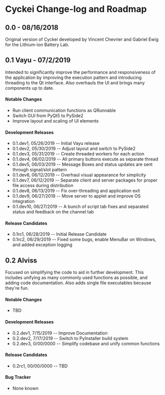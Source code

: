 # Cyckei Change-log and Roadmap

## 0.0 - 08/16/2018
Original version of Cyckei developed by Vincent Chevrier and Gabriel Ewig for the Lithium-ion Battery Lab.

## 0.1 Vayu - 07/2/2019
Intended to significantly improve the performance and responsiveness of the application by improving the execution pattern and introducing threading to the Qt interface. Also overhauls the UI and brings many components up to date.

#### Notable Changes
*   Run client communication functions as QRunnable
*   Switch GUI from PyQt5 to PySide2
*   Improve layout and scaling of UI elements

#### Development Releases
*   0.1.dev1, 05/26/2019 -- Initial Vayu release
*   0.1.dev2, 05/30/2019 -- Adjust layout and switch to PySide2
*   0.1.dev3, 05/31/2019 -- Create threaded workers for each action
*   0.1.dev4, 06/02/2019 -- All primary buttons execute as separate thread
*   0.1.dev5, 06/03/2019 -- Message Boxes and status updates are sent through signal/slot pattern
*   0.1.dev6, 06/12/2019 -- Overhaul visual appearance for simplicity
*   0.1.dev7, 06/12/2019 -- Separate client and server packages for proper file access during distribution
*   0.1.dev8, 06/13/2019 -- Fix over-threading and application exit
*   0.1.dev9, 06/27/2019 -- Move server to applet and improve OS integration
*   0.1.dev10, 06/27/2019 -- A bunch of script tab fixes and separated status and feedback on the channel tab

#### Release Candidates
*   0.1rc1, 06/28/2019 -- Initial Release Candidate
*   0.1rc2, 06/29/2019 -- Fixed some bugs, enable MenuBar on Windows, and added exception logging


## 0.2 Alviss
Focused on simplifying the code to aid in further development. This includes unifying as many commonly used functions as possible, and adding code documentation. Also adds single file executables because they're fun.

#### Notable Changes
*   TBD

#### Development Releases
*   0.2.dev1, 7/15/2019 -- Improve Documentation
*   0.2.dev2, 7/17/2019 -- Switch to PyInstaller build system
*   0.2.dev3, 0/00/0000 -- Simplify codebase and unify common functions

#### Release Candidates
*   0.2rc1, 00/00/0000 -- TBD

#### Bug Tracker
*   None known
